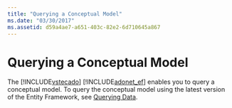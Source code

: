 ```yaml
---
title: "Querying a Conceptual Model"
ms.date: "03/30/2017"
ms.assetid: d59a4ae7-a651-403c-82e2-6d710645a867
---
```

# Querying a Conceptual Model
The [!INCLUDE[vstecado](../../../../../includes/vstecado-md.md)] [!INCLUDE[adonet_ef](../../../../../includes/adonet-ef-md.md)] enables you to query a conceptual model. To query the conceptual model using the latest version of the Entity Framework, see [Querying Data](http://go.microsoft.com/fwlink/?LinkId=235282).
